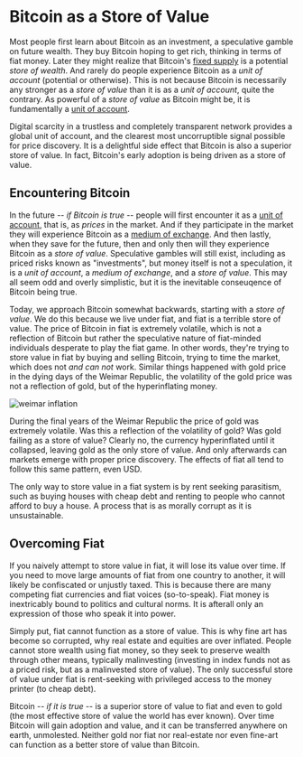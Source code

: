 # Bitcoin as a Store of Value

<!--
Lord Jesus Christ
Son of God
Have mercy on me, a sinner
-->

Most people first learn about Bitcoin
 as an investment,
 a speculative gamble on future wealth.
They buy Bitcoin hoping to get rich,
 thinking in terms of fiat money.
Later they might realize that Bitcoin's
 [fixed supply](fixed-supply.md)
 is a potential *store of wealth*.
And rarely do people experience Bitcoin as a 
 *unit of account* (potential or otherwise).
This is not because Bitcoin
 is necessarily any stronger as a *store of value*
 than it is as a 
 *unit of account*,
 quite the contrary.
As powerful of a *store of value* as Bitcoin
 might be, it is fundamentally a
 [unit of account](unit-of-account.md).

Digital scarcity in a trustless and 
 completely transparent network provides
 a global unit of account, and the
 clearest most uncorruptible signal
 possible for price discovery.
It is a delightful side effect
 that Bitcoin is also a superior
 store of value.
In fact, Bitcoin's early adoption is being
 driven as a store of value.



## Encountering Bitcoin

In the future -- *if Bitcoin is true* --
 people will first encounter
 it as a [unit of account](unit-of-account.md),
 that is, as *prices* in the market.
And if they participate in the market
 they will experience Bitcoin as a
 [medium of exchange](medium-of-exchange.md).
And then lastly,
 when they save for the future,
 then and only then
 will they experience
 Bitcoin as a *store of value*.
Speculative gambles will still exist,
 including as priced risks known as "investments",
 but money itself is not a speculation,
 it is a *unit of account*,
 a *medium of exchange*,
 and a *store of value*.
This may all seem odd and overly simplistic,
 but it is the inevitable
 conseuqence of Bitcoin being true.

Today, we approach Bitcoin somewhat
 backwards, starting with a
 *store of value*.
We do this
 because we live under fiat,
 and fiat is a terrible
 store of value.
The price of Bitcoin in fiat
 is extremely volatile,
 which is not a reflection of Bitcoin
 but rather the speculative
 nature of fiat-minded individuals
 desperate to play the fiat game.
In other words, they're trying to store
 value in fiat by buying and selling Bitcoin,
 trying to time the market,
 which does not *and can not* work.
Similar things happened with gold price
 in the dying days of the Weimar Republic,
 the volatility of the gold price was
 not a reflection of gold, but of the
 hyperinflating money.

![weimar inflation](/images/weimar_inflation.png)

During the final years of the Weimar Republic
 the price of gold was extremely volatile.
Was this a reflection of the volatility of
 gold? Was gold failing as a store of value?
Clearly no, the currency hyperinflated 
 until it collapsed, leaving gold as the only
 store of value.
And only afterwards can markets emerge
 with proper price discovery.
The effects of fiat all tend to follow this
 same pattern, even USD.

The only way to store value in
 a fiat system is by rent seeking
 parasitism, such as buying houses
 with cheap debt and renting
 to people who cannot
 afford to buy a house.
A process that is as morally corrupt
 as it is unsustainable.



## Overcoming Fiat

If you naively attempt to store value in fiat,
 it will lose its value over time.
If you need to move large amounts of fiat
 from one country to another,
 it will likely be confiscated or unjustly taxed.
This is because there are many competing
 fiat currencies and fiat voices (so-to-speak).
Fiat money is inextricably bound to politics
 and cultural norms.
It is afterall only an expression
 of those who speak it into power.

Simply put, fiat cannot function as 
 a store of value. This is why fine art
 has become so corrupted, why real estate
 and equities are over inflated.
People cannot store
 wealth using fiat money, so they seek
 to preserve wealth through other
 means, typically malinvesting
 (investing in index funds not as a priced risk,
 but as a malinvested store of value).
The only successful store of value under
 fiat is rent-seeking with privileged
 access to the money printer
 (to cheap debt).

Bitcoin -- *if it is true* -- is a superior store of value
 to fiat and even to gold
 (the most effective store of value the world has ever known).
Over time Bitcoin will gain adoption and value, 
 and it can be transferred anywhere on earth, unmolested.
Neither gold nor fiat nor real-estate nor even fine-art
 can function as a better store of value than Bitcoin.


